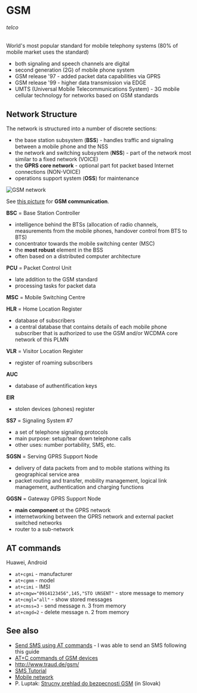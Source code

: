 # GSM
###### telco

World's most popular standard for mobile telephony systems (80% of mobile market uses the standard)

 * both signaling and speech channels are digital
 * second generation (2G) of mobile phone system
 * GSM release '97 - added packet data capabilities via GPRS
 * GSM release '99 - higher data transmission via EDGE
 * UMTS (Universal Mobile Telecommunications System) - 3G mobile cellular technology for networks based on GSM standards

## Network Structure
The network is structured into a number of discrete sections:

 * the base station subsystem (**BSS**) - handles traffic and signaling between a mobile phone and the NSS
 * the network and switching subsystem (**NSS**) - part of the network most similar to a fixed network (VOICE)
 * the **GPRS core network** - optional part fot packet based Internet connections (NON-VOICE)
 * operations support system (**OSS**) for maintenance

![GSM network](https://raw.github.com/jreisinger/blog/master/files/gsm_structure.png)

See [this picture](https://raw.github.com/jreisinger/blog/master/files/gsm_communication.jpg) for **GSM communication**.

**BSC** = Base Station Controller

 * intelligence behind the BTSs (allocation of radio channels, measurements from the mobile phones, handover control from BTS to BTS)
 * concentrator towards the mobile switching center (MSC)
 * the **most robust** element in the BSS
 * often based on a distributed computer architecture

**PCU** = Packet Control Unit

 * late addition to the GSM standard
 * processing tasks for packet data

**MSC** = Mobile Switching Centre

**HLR** = Home Location Register

 * database of subscribers
 * a central database that contains details of each mobile phone subscriber that is authorized to use the GSM and/or WCDMA core network of this PLMN

**VLR** = Visitor Location Register

 * register of roaming subscribers

**AUC**

 * database of authentification keys

**EIR**

 * stolen devices (phones) register

**SS7** = Signaling System #7

 * a set of telephone signaling protocols
 * main purpose: setup/tear down telephone calls
 * other uses: number portability, SMS, etc.

**SGSN** = Serving GPRS Support Node

 * delivery of data packets from and to mobile stations withing its geographical service area
 * packet routing and transfer, mobility management, logical link management, authentication and charging functions

**GGSN** = Gateway GPRS Support Node

 * **main component** ot the GPRS network
 * internetworking between the GPRS network and external packet switched networks
 * router to a sub-network

## AT commands

Huawei, Android

 * `at+cgmi` - manufacturer
 * `at+cgmm` -  model
 * `at+cimi` - IMSI
 * `at+cmgw="0914123456",145,"STO UNSENT"` - store message to memory
 * `at+cmgl="all"` - show stored messages
 * `at+cmss=3` - send message n. 3 from memory
 * `at+cmgd=2` - delete message n. 2 from memory

## See also

* [Send SMS using AT commands](http://www.smssolutions.net/tutorials/gsm/sendsmsat/) - I was able to send an SMS following this guide
* [AT+C commands of GSM devices](http://gatling.ikk.sztaki.hu/~kissg/gsm/at+c.html)
* http://www.traud.de/gsm/
* [SMS Tutorial](http://www.developershome.com/sms/)
* [Mobile network](http://en.wikipedia.org/wiki/Mobile_network)
* P. Luptak: [Strucny prehlad do bezpecnosti GSM](http://www.nethemba.com/gsm-zranitelnosti.pdf) (in Slovak)
